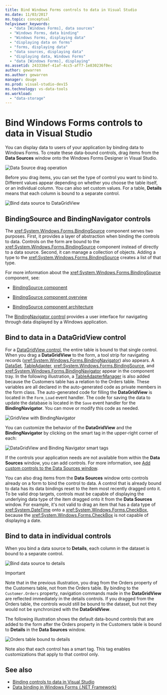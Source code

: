```yaml
---
title: Bind Windows Forms controls to data in Visual Studio
ms.date: 11/03/2017
ms.topic: conceptual
helpviewer_keywords:
  - "data [Windows Forms], data sources"
  - "Windows Forms, data binding"
  - "Windows Forms, displaying data"
  - "displaying data on forms"
  - "forms, displaying data"
  - "data sources, displaying data"
  - "displaying data, Windows Forms"
  - "data [Windows Forms], displaying"
ms.assetid: 243338ef-41af-4cc5-aff7-1e830236f0ec
author: gewarren
ms.author: gewarren
manager: douge
ms.prod: visual-studio-dev15
ms.technology: vs-data-tools
ms.workload:
  - "data-storage"
---
```

# Bind Windows Forms controls to data in Visual Studio
You can display data to users of your application by binding data to Windows Forms. To create these data-bound controls, drag items from the **Data Sources** window onto the Windows Forms Designer in Visual Studio.

![Data Source drag operation](../data-tools/media/raddata-data-source-drag-operation.png "raddata Data Source drag operation")

Before you drag items, you can set the type of control you want to bind to. Different values appear depending on whether you choose the table itself, or an individual column.  You can also set custom values. For a table, **Details** means that each column is bound to a separate control.

![Bind data source to DataGridView](../data-tools/media/raddata-bind-data-source-to-datagridview.png "raddata Bind data source to DataGridView")

## BindingSource and BindingNavigator controls
The <xref:System.Windows.Forms.BindingSource> component serves two purposes. First, it provides a layer of abstraction when binding the controls to data. Controls on the form are bound to the <xref:System.Windows.Forms.BindingSource> component instead of directly to a data source. Second, it can manage a collection of objects. Adding a type to the <xref:System.Windows.Forms.BindingSource> creates a list of that type.

For more information about the <xref:System.Windows.Forms.BindingSource> component, see:

-   [BindingSource component](/dotnet/framework/winforms/controls/bindingsource-component)

-   [BindingSource component overview](/dotnet/framework/winforms/controls/bindingsource-component-overview)

-   [BindingSource component architecture](/dotnet/framework/winforms/controls/bindingsource-component-architecture)

The [BindingNavigator control](/dotnet/framework/winforms/controls/bindingnavigator-control-windows-forms) provides a user interface for navigating through data displayed by a Windows application.

## Bind to data in a DataGridView control
For a [DataGridView control](/dotnet/framework/winforms/controls/datagridview-control-overview-windows-forms), the entire table is bound to that single control. When you drag a **DataGridView** to the form, a tool strip for navigating records (<xref:System.Windows.Forms.BindingNavigator>) also appears. A [DataSet](../data-tools/dataset-tools-in-visual-studio.md), [TableAdapter](../data-tools/create-and-configure-tableadapters.md), <xref:System.Windows.Forms.BindingSource>, and <xref:System.Windows.Forms.BindingNavigator> appear in the component tray. In the following illustration, a [TableAdapterManager](https://msdn.microsoft.com/library/bb384426.aspx) is also added because the Customers table has a relation to the Orders table. These variables are all declared in the auto-generated code as private members in the form class. The auto-generated code for filling the **DataGridView** is located in the `Form_Load` event handler. The code for saving the data to update the database is located in the `Save` event handler for the **BindingNavigator**. You can move or modify this code as needed.

![GridView with BindingNavigator](../data-tools/media/raddata-gridview-with-bindingnavigator.png "raddata GridView with BindingNavigator")

You can customize the behavior of the **DataGridView** and the **BindingNavigator** by clicking on the smart tag in the upper-right corner of each:

![DataGridView and Binding Navigator smart tags](../data-tools/media/raddata-datagridview-and-binding-navigator-smart-tags.png "raddata DataGridView and Binding Navigator smart tags")

If the controls your application needs are not available from within the **Data Sources** window, you can add controls. For more information, see [Add custom controls to the Data Sources window](../data-tools/add-custom-controls-to-the-data-sources-window.md).

You can also drag items from the **Data Sources** window onto controls already on a form to bind the control to data. A control that is already bound to data has its data bindings reset to the item most recently dragged onto it. To be valid drop targets, controls must be capable of displaying the underlying data type of the item dragged onto it from the **Data Sources** window. For example, it's not valid to drag an item that has a data type of <xref:System.DateTime> onto a <xref:System.Windows.Forms.CheckBox>, because the <xref:System.Windows.Forms.CheckBox> is not capable of displaying a date.

## Bind to data in individual controls
When you bind a data source to **Details**, each column in the dataset is bound to a separate control.

![Bind data source to details](../data-tools/media/raddata-bind-data-source-to-details.png "raddata Bind data source to details")

> [!IMPORTANT]
> Note that in the previous illustration, you drag from the Orders property of the Customers table, not from the Orders table. By binding to the `Customer.Orders` property, navigation commands made in the **DataGridView** are reflected immediately in the details controls. If you dragged from the Orders table, the controls would still be bound to the dataset, but not they would not be synchronized with the **DataGridView**.

The following illustration shows the default data-bound controls that are added to the form after the Orders property in the Customers table is bound to **Details** in the **Data Sources** window.

![Orders table bound to details](../data-tools/media/raddata-orders-table-bound-to-details.png "raddata Orders table bound to details")

Note also that each control has a smart tag. This tag enables customizations that apply to that control only.

## See also

- [Binding controls to data in Visual Studio](../data-tools/bind-controls-to-data-in-visual-studio.md)
- [Data binding in Windows Forms (.NET Framework)](/dotnet/framework/winforms/windows-forms-data-binding)